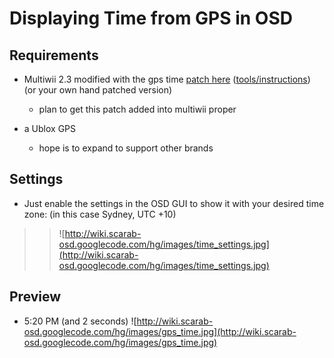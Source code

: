 # Displaying Time from GPS in OSD #

## Requirements ##

  * Multiwii 2.3 modified with the gps time [patch here](http://code.google.com/p/scarab-osd/source/browse/#hg%2FMWC_Patches%2Fgps_time) ([tools/instructions](http://code.google.com/p/scarab-osd/source/browse/#hg%2FMWC_Patches)) (or your own hand patched version)
    * plan to get this patch added into multiwii proper

  * a Ublox GPS
    * hope is to expand to support other brands

## Settings ##

  * Just enable the settings in the OSD GUI to show it with your desired time zone: (in this case Sydney, UTC +10)
> > ![http://wiki.scarab-osd.googlecode.com/hg/images/time_settings.jpg](http://wiki.scarab-osd.googlecode.com/hg/images/time_settings.jpg)

## Preview ##
  * 5:20 PM (and 2 seconds)
![http://wiki.scarab-osd.googlecode.com/hg/images/gps_time.jpg](http://wiki.scarab-osd.googlecode.com/hg/images/gps_time.jpg)